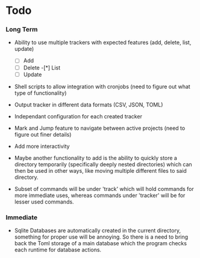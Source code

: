 # Todo

### Long Term

- Ability to use multiple trackers with expected features (add, delete, list, update)
  -[ ] Add
  -[ ] Delete
  -[*] List
  -[ ] Update

- Shell scripts to allow integration with cronjobs (need to figure out what type of functionality)

- Output tracker in different data formats (CSV, JSON, TOML)

- Independant configuration for each created tracker

- Mark and Jump feature to navigate between active projects (need to figure out finer details)

- Add more interactivity

- Maybe another functionality to add is the ability to quickly store a directory temporarily (specifically deeply nested directories) which can then be used in other ways, like moving multiple different files to said directory.

- Subset of commands will be under 'track' which will hold commands for more immediate uses, whereas commands under 'tracker' will be for lesser used commands.

### Immediate

- Sqlite Databases are automatically created in the current directory, something for proper use will be annoying. So there is a need to bring back the Toml storage of a main database which the program checks each runtime for database actions.
